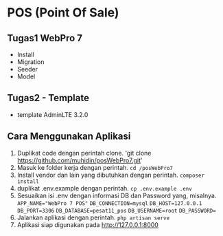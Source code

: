 # POS (Point Of Sale)
## Tugas1 WebPro 7
- Install
- Migration
- Seeder
- Model

## Tugas2 - Template
- template AdminLTE 3.2.0

## Cara Menggunakan Aplikasi
1. Duplikat code dengan perintah clone.
'git clone https://github.com/muhidin/posWebPro7.git'
2. Masuk ke folder kerja dengan perintah.
`cd /posWebPro7`
3. Install vendor dan lain yang dibutuhkan dengan perintah.
`composer install`
4. duplikat .env.example dengan perintah.
`cp .env.example .env`
5. Sesuaikan isi .env dengan informasi DB dan Password yang, misalnya.
`APP_NAME="WebPro 7 POS"`
`DB_CONNECTION=mysql`
`DB_HOST=127.0.0.1`
`DB_PORT=3306`
`DB_DATABASE=pesat11_pos`
`DB_USERNAME=root`
`DB_PASSWORD=`
6. Jalankan aplikasi dengan perintah.
`php artisan serve`
7. Aplikasi siap digunakan pada http://127.0.0.1:8000